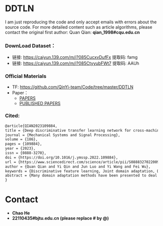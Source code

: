 # DDTLN

I am just reproducing the code and only accept emails with errors about the source code. For more detailed content such as article algorithms, please contact the original first author: Quan Qian: **qian_1998#cqu.edu.cn**

### DownLoad Dataset：
 - 链接: https://caiyun.139.com/m/i?085CucxvDufFx  提取码: famg 
 - 链接: https://caiyun.139.com/m/i?085CtyyubFWt7  提取码: AAUh  

### Official Materials
 - TF:  https://github.com/QinYi-team/Code/tree/master/DDTLN
 - Paper： 
   - [PAPERS](https://github.com/QinYi-team/Code/blob/master/DDTLN/Deep%20discriminative%20transfer%20learning%20network.pdf)
   - [PUBLISHED PAPERS](https://doi.org/10.1016/j.ymssp.2022.109884)

### Cited:
```html
@article{QIAN2023109884,
title = {Deep discriminative transfer learning network for cross-machine fault diagnosis},
journal = {Mechanical Systems and Signal Processing},
volume = {186},
pages = {109884},
year = {2023},
issn = {0888-3270},
doi = {https://doi.org/10.1016/j.ymssp.2022.109884},
url = {https://www.sciencedirect.com/science/article/pii/S0888327022009529},
author = {Quan Qian and Yi Qin and Jun Luo and Yi Wang and Fei Wu},
keywords = {Discriminative feature learning, Joint domain adaptation, Distribution alignment, Classification loss, Fault transfer diagnosis},
abstract = {Many domain adaptation methods have been presented to deal with the distribution alignment and knowledge transfer between the target domain and the source domain. However, most of them only pay attention to marginal distribution alignment while neglecting the discriminative feature learning in two domains. Thus, they still cannot satisfy the diagnosis requirement in some cases. To enhance the distribution alignment and match the marginal distributions as well as conditional distributions of two domains, an improved joint distribution adaptation (IJDA) mechanism is proposed. In IJDA, to enhance domain confusion, maximum mean discrepancy and CORrelation Alignment (CORAL) are combined as a new distribution discrepancy metric. Furthermore, an improved conditional distribution alignment mechanism is constructed. To contribute to feature learning and learn more separable features, a new I-Softmax loss that can be optimized like the original Softmax loss and possesses a stronger classification ability is proposed. With the IJDA mechanism and I-Softmax loss, the deep discriminative transfer learning network (DDTLN) is built to implement fault transfer diagnosis. Under the unlabeled target-domain samples, the experimental results on six cross-machine diagnostic tasks verify that the proposed DDTLN has a higher performance of transfer fault diagnosis than other typical domain adaptation methods.}
}
```
 

# Contact
- **Chao He**
- **22110435#bjtu.edu.cn   (please replace # by @)**
